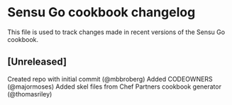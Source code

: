 # Sensu Go cookbook changelog

This file is used to track changes made in recent versions of the Sensu Go
cookbook. 

## [Unreleased]
Created repo with initial commit (@mbbroberg)
Added CODEOWNERS (@majormoses)
Added skel files from Chef Partners cookbook generator (@thomasriley)
